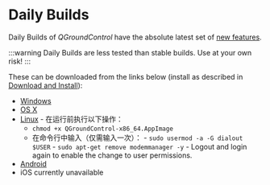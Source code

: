 # Daily Builds

Daily Builds of _QGroundControl_ have the absolute latest set of [new features](../releases/daily_build_new_features.md).

:::warning
Daily Builds are less tested than stable builds.
Use at your own risk!
:::

These can be downloaded from the links below (install as described in [Download and Install](../getting_started/download_and_install.md)):

- [Windows](https://d176tv9ibo4jno.cloudfront.net/builds/master/QGroundControl-installer.exe)
- [OS X](https://d176tv9ibo4jno.cloudfront.net/builds/master/QGroundControl.dmg)
- [Linux](https://d176tv9ibo4jno.cloudfront.net/builds/master/QGroundControl-x86_64.AppImage) - 在运行前执行以下操作：
  - `chmod +x QGroundControl-x86_64.AppImage`
  - 在命令行中输入（仅需输入一次）：
    \- `sudo usermod -a -G dialout $USER`
    \- `sudo apt-get remove modemmanager -y`
    \- Logout and login again to enable the change to user permissions.
- [Android](https://d176tv9ibo4jno.cloudfront.net/builds/master/QGroundControl.apk)
- iOS currently unavailable
